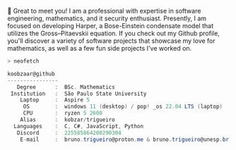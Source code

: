 🔬
Great to meet you! I am a professional with expertise in software engineering, mathematics, and it security enthusiast. Presently, I am focused on developing Harper, a Bose-Einstein condensate model that utilizes the Gross–Pitaevskii equation. If you check out my Github profile, you'll discover a variety of software projects that showcase my love for mathematics, as well as a few fun side projects I've worked on.

```zsh
> neofetch
```

```csharp
koobzaar@github
----------------
   Degree      :  BSc. Mathematics
 Institution   :  São Paulo State University
    Laptop     :  Aspire 5 
     OS        :  windows 11 (desktop) / pop! _os 22.04 LTS (laptop)
     CPU       :  ryzen 5 2600
    Alias      :  kobzar/trigueiro
  Languages    :  C, C#, JavaScript, Python
   Discord     :  225585864200290304
    E-mail     :  bruno.trigueiro@proton.me & bruno.trigueiro@unesp.br
```
